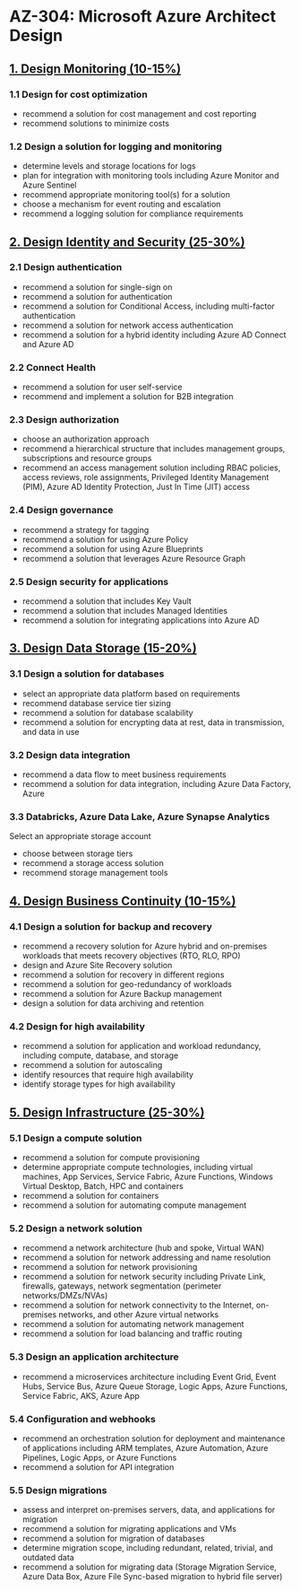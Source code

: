 # AZ-304: Microsoft Azure Architect Design
## [1. Design Monitoring (10-15%)](1_Design-Monitoring.md)
### 1.1 Design for cost optimization
- recommend a solution for cost management and cost reporting
- recommend solutions to minimize costs

### 1.2 Design a solution for logging and monitoring
- determine levels and storage locations for logs
- plan for integration with monitoring tools including Azure Monitor and Azure Sentinel
- recommend appropriate monitoring tool(s) for a solution
- choose a mechanism for event routing and escalation
- recommend a logging solution for compliance requirements

## [2. Design Identity and Security (25-30%)](2_Design-Identity-and-Security.md)
### 2.1 Design authentication
- recommend a solution for single-sign on
- recommend a solution for authentication
- recommend a solution for Conditional Access, including multi-factor authentication
- recommend a solution for network access authentication
- recommend a solution for a hybrid identity including Azure AD Connect and Azure AD

### 2.2 Connect Health
- recommend a solution for user self-service
- recommend and implement a solution for B2B integration

### 2.3 Design authorization
- choose an authorization approach
- recommend a hierarchical structure that includes management groups, subscriptions and
resource groups
- recommend an access management solution including RBAC policies, access reviews,
role assignments, Privileged Identity Management (PIM), Azure AD Identity Protection,
Just In Time (JIT) access

### 2.4 Design governance
- recommend a strategy for tagging
- recommend a solution for using Azure Policy
- recommend a solution for using Azure Blueprints
- recommend a solution that leverages Azure Resource Graph

### 2.5 Design security for applications
- recommend a solution that includes Key Vault
- recommend a solution that includes Managed Identities
- recommend a solution for integrating applications into Azure AD

## [3. Design Data Storage (15-20%)](3_Design-Data-Storage.md)
### 3.1 Design a solution for databases
- select an appropriate data platform based on requirements
- recommend database service tier sizing
- recommend a solution for database scalability
- recommend a solution for encrypting data at rest, data in transmission, and data in use

### 3.2 Design data integration
- recommend a data flow to meet business requirements
- recommend a solution for data integration, including Azure Data Factory, Azure

### 3.3 Databricks, Azure Data Lake, Azure Synapse Analytics
Select an appropriate storage account
- choose between storage tiers
- recommend a storage access solution
- recommend storage management tools

## [4. Design Business Continuity (10-15%)](4_Design-Business-Continuity.md)
### 4.1 Design a solution for backup and recovery
- recommend a recovery solution for Azure hybrid and on-premises workloads that meets
recovery objectives (RTO, RLO, RPO)
- design and Azure Site Recovery solution
- recommend a solution for recovery in different regions
- recommend a solution for geo-redundancy of workloads
- recommend a solution for Azure Backup management
- design a solution for data archiving and retention

### 4.2 Design for high availability
- recommend a solution for application and workload redundancy, including compute,
database, and storage
- recommend a solution for autoscaling
- identify resources that require high availability
- identify storage types for high availability

## [5. Design Infrastructure (25-30%)](5_Design-Infrastructure.md)
### 5.1 Design a compute solution
- recommend a solution for compute provisioning
- determine appropriate compute technologies, including virtual machines, App Services,
Service Fabric, Azure Functions, Windows Virtual Desktop, Batch, HPC and containers
- recommend a solution for containers
- recommend a solution for automating compute management

### 5.2 Design a network solution
- recommend a network architecture (hub and spoke, Virtual WAN)
- recommend a solution for network addressing and name resolution
- recommend a solution for network provisioning
- recommend a solution for network security including Private Link, firewalls, gateways,
network segmentation (perimeter networks/DMZs/NVAs)
- recommend a solution for network connectivity to the Internet, on-premises networks,
and other Azure virtual networks
- recommend a solution for automating network management
- recommend a solution for load balancing and traffic routing

### 5.3 Design an application architecture
- recommend a microservices architecture including Event Grid, Event Hubs, Service Bus,
Azure Queue Storage, Logic Apps, Azure Functions, Service Fabric, AKS, Azure App

### 5.4 Configuration and webhooks
- recommend an orchestration solution for deployment and maintenance of applications
including ARM templates, Azure Automation, Azure Pipelines, Logic Apps, or Azure
Functions
- recommend a solution for API integration

### 5.5 Design migrations
- assess and interpret on-premises servers, data, and applications for migration
- recommend a solution for migrating applications and VMs
- recommend a solution for migration of databases
- determine migration scope, including redundant, related, trivial, and outdated data
- recommend a solution for migrating data (Storage Migration Service, Azure Data Box,
Azure File Sync-based migration to hybrid file server)